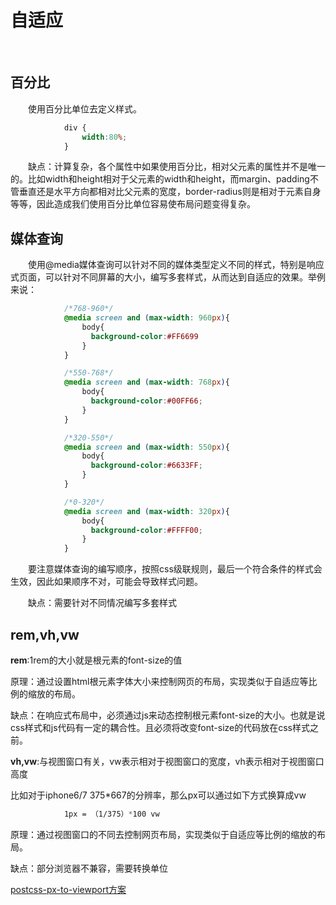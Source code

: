 # 自适应

<br/>

## 百分比

　　使用百分比单位去定义样式。

```css  
            div {
                width:80%;
            }
```

　　缺点：计算复杂，各个属性中如果使用百分比，相对父元素的属性并不是唯一的。比如width和height相对于父元素的width和height，而margin、padding不管垂直还是水平方向都相对比父元素的宽度，border-radius则是相对于元素自身等等，因此造成我们使用百分比单位容易使布局问题变得复杂。

## 媒体查询

　　使用@media媒体查询可以针对不同的媒体类型定义不同的样式，特别是响应式页面，可以针对不同屏幕的大小，编写多套样式，从而达到自适应的效果。举例来说：

```css
            /*768-960*/
            @media screen and (max-width: 960px){
                body{
                  background-color:#FF6699
                }
            }

            /*550-768*/
            @media screen and (max-width: 768px){
                body{
                  background-color:#00FF66;
                }
            }

            /*320-550*/
            @media screen and (max-width: 550px){
                body{
                  background-color:#6633FF;
                }
            }

            /*0-320*/
            @media screen and (max-width: 320px){
                body{
                  background-color:#FFFF00;
                }
            }
```

　　要注意媒体查询的编写顺序，按照css级联规则，最后一个符合条件的样式会生效，因此如果顺序不对，可能会导致样式问题。

　　缺点：需要针对不同情况编写多套样式

## rem,vh,vw
  
  **rem**:1rem的大小就是根元素<html>的font-size的值

  原理：通过设置html根元素字体大小来控制网页的布局，实现类似于自适应等比例的缩放的布局。
  
  缺点：在响应式布局中，必须通过js来动态控制根元素font-size的大小。也就是说css样式和js代码有一定的耦合性。且必须将改变font-size的代码放在css样式之前。
  
  **vh,vw**:与视图窗口有关，vw表示相对于视图窗口的宽度，vh表示相对于视图窗口高度

  比如对于iphone6/7 375*667的分辨率，那么px可以通过如下方式换算成vw

```css
            1px = （1/375）*100 vw
```

  原理：通过视图窗口的不同去控制网页布局，实现类似于自适应等比例的缩放的布局。

  缺点：部分浏览器不兼容，需要转换单位

<a href='https://github.com/evrone/postcss-px-to-viewport/blob/master/README_CN.md' target='_blank'>postcss-px-to-viewport方案</a>
